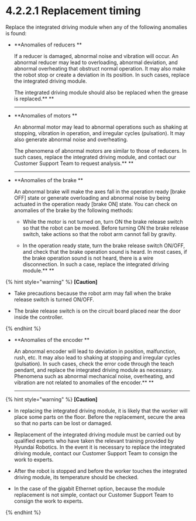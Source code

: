 # 4.2.2.1 Replacement timing

Replace the integrated driving module when any of the following anomalies is found:

*   **Anomalies of reducers    **

    If a reducer is damaged, abnormal noise and vibration will occur. An abnormal reducer may lead to overloading, abnormal deviation, and abnormal overheating that obstruct normal operation. It may also make the robot stop or create a deviation in its position. In such cases, replace the integrated driving module.

    The integrated driving module should also be replaced when the grease is replaced.**    **

    ****
*   **Anomalies of motors    **

    An abnormal motor may lead to abnormal operations such as shaking at stopping, vibration in operation, and irregular cycles (pulsation). It may also generate abnormal noise and overheating.

    The phenomena of abnormal motors are similar to those of reducers. In such cases, replace the integrated driving module, and contact our Customer Support Team to request analysis.**    **

    ****
*   **Anomalies of the brake    **

    An abnormal brake will make the axes fall in the operation ready \[brake OFF] state or generate overloading and abnormal noise by being actuated in the operation ready \[brake ON] state. You can check on anomalies of the brake by the following methods:



    *   While the motor is not turned on, turn ON the brake release switch so that the robot can be moved. Before turning ON the brake release switch, take actions so that the robot arm cannot fall by gravity.




    *   In the operation ready state, turn the brake release switch ON/OFF, and check that the brake operation sound is heard. In most cases, if the brake operation sound is not heard, there is a wire disconnection. In such a case, replace the integrated driving module.**        **



{% hint style="warning" %}
**\[Caution]**

*   Take precautions because the robot arm may fall when the brake release switch is turned ON/OFF.


*   The brake release switch is on the circuit board placed near the door inside the controller.


{% endhint %}

*   **Anomalies of the encoder    **

    An abnormal encoder will lead to deviation in position, malfunction, rush, etc. It may also lead to shaking at stopping and irregular cycles (pulsation). In such cases, check the error code through the teach pendant, and replace the integrated driving module as necessary. Phenomena such as abnormal mechanical noise, overheating, and vibration are not related to anomalies of the encoder.**    **

    ****

{% hint style="warning" %}
**\[Caution]**

*   In replacing the integrated driving module, it is likely that the worker will place some parts on the floor. Before the replacement, secure the area so that no parts can be lost or damaged.


*   Replacement of the integrated driving module must be carried out by qualified experts who have taken the relevant training provided by Hyundai Robotics. In the event it is necessary to replace the integrated driving module, contact our Customer Support Team to consign the work to experts.


*   After the robot is stopped and before the worker touches the integrated driving module, its temperature should be checked.


*   In the case of the gigabit Ethernet option, because the module replacement is not simple, contact our Customer Support Team to consign the work to experts.


{% endhint %}





